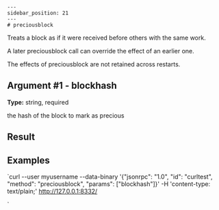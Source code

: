 
    ---
    sidebar_position: 21
    ---
    # preciousblock

Treats a block as if it were received before others with the same work.

A later preciousblock call can override the effect of an earlier one.

The effects of preciousblock are not retained across restarts.

## Argument #1 - blockhash

**Type:** string, required

the hash of the block to mark as precious

## Result

## Examples

`curl --user myusername --data-binary '{"jsonrpc": "1.0", "id": "curltest", "method": "preciousblock", "params": ["blockhash"]}' -H 'content-type: text/plain;' http://127.0.0.1:8332/

`